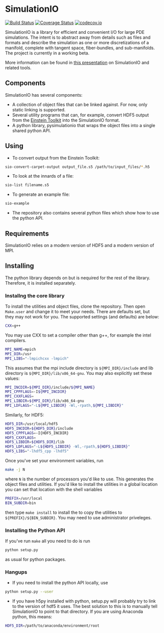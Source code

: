 # SimulationIO
[![Build Status](https://travis-ci.org/eschnett/SimulationIO.svg?branch=release-0.1)](https://travis-ci.org/eschnett/SimulationIO)
[![Coverage Status](https://coveralls.io/repos/eschnett/SimulationIO/badge.svg?branch=release-0.1&service=github)](https://coveralls.io/github/eschnett/SimulationIO?branch=release-0.1)
[![codecov.io](https://codecov.io/github/eschnett/SimulationIO/coverage.svg?branch=release-0.1)](https://codecov.io/github/eschnett/SimulationIO?branch=release-0.1)

SimulationIO is a library for efficient and convenient I/O for large
PDE simulations. The intent is to abstract away from details such as
files and formats and describe the simulation as one or more
discretizations of a manifold, complete with tangent space,
fiber-bundles, and sub-manifolds. The project is currently in a
working beta.

More information can be found in
[this presentation](https://github.com/Yurlungur/simulationio-and-yt)
on SimulationIO and related tools.

## Components

SimulationIO has several components:
- A collection of object files that can be linked against. For now,
  only static linking is supported.
- Several utility programs that can, for example, convert HDF5 output
  from the [Einstein Toolkit](http://einsteintoolkit.org/) into the
  SimulationIO format.
- A python library, pysimulationio that wraps the object files into a
  single shared python API.

## Using

- To convert output from the Einstein Toolkit:

```bash
sio-convert-carpet-output output_file.s5 /path/to/input_files/*.h5
```

- To look at the innards of a file:

```bash
sio-list filename.s5
```

- To generate an example file:

```bash
sio-example
```

- The repository also contains several python files which show how to
  use the python API.

## Requirements

SimulationIO relies on a modern version of HDF5 and a modern version
of MPI.

## Installing

The python library depends on but is nequired for the rest of the
library. Therefore, it is installed separately.

### Installng the core library

To install the utilities and object files, clone the repository. Then
open `Make.user` and change it to meet your needs. There are defaults
set, but they may not work for you. The supported settings (and
defaults) are below:

```bash
CXX=g++
```

You may use CXX to set a compiler other than g++, for example the
intel compilers.

```bash
MPI_NAME=mpich
MPI_DIR=/usr
MPI_LIBS="-lmpichcxx -lmpich"
```

This assumes that the mpi include directory is `${MPI_DIR}/include`
and lib directory is `${MPI_DIR}/lib/x86_64-gnu`. You may also
explicitly set these values:

```bash
MPI_INCDIR=${MPI_DIR}/include/${MPI_NAME}
MPI_CPPFLAGS=-I${MPI_INCDIR}
MPI_CXXFLAGS=
MPI_LIBDIR=${MPI_DIR}/lib/x86_64-gnu
MPI_LDFLAGS="-L${MPI_LIBDIR} -Wl,-rpath,${MPI_LIBDIR}"
```

Similarly, for HDF5:

```bash
HDF5_DIR=/usr/local/hdf5
HDF5_INCDIR=${HDF5_DIR}/include
HDF5_CPPFLAGS=-I{HDF5_INCDIR}
HDF5_CXXFLAGS=
HDF5_LIBDIR=${HDF5_DIR}/lib
HDF5_LDFLAGS="-L${HDF5_LIBDIR} -Wl,-rpath,${HDF5_LIBDIR}"
HDF5_LIBS="-lhdf5_cpp -lhdf5"
```

Once you've set your environment variables, run

```bash
make -j N
```

where `N` is the number of processors you'd like to use. This
generates the object files and utilities. If you'd like to install the
utilities in a global location you can set that location with the
shell variables

```bash
PREFIX=/usr/local
BIN_SUBDIR=bin
```

then type `make install` to install the to copy the utilities to
`${PREFIX}/${BIN_SUBDIR}`. You may need to use administrator priveleges.

### Installing the Python API

If you've run `make` all you need to do is run

```bash
python setup.py
```

as usual for python packages.


### Hangups

- If you need to install the python API locally, use

```bash
python setup.py --user
```

- If you have h5py installed with python, setup.py will probably try
  to link to the version of hdf5 it uses. The best solution to this is
  to manually tell SimulationIO to point to that directory. If you are
  using Anaconda python, this means:

```bash
HDF5_DIR=/path/to/anaconda/environment/root
```

